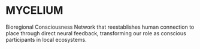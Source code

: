 # MYCELIUM
Bioregional Consciousness Network that reestablishes human connection to place through direct neural feedback, transforming our role as conscious participants in local ecosystems.
